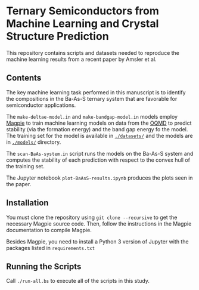 # Ternary Semiconductors from Machine Learning and Crystal Structure Prediction

This repository contains scripts and datasets needed to reproduce the machine learning results from a recent paper by Amsler et al. 

## Contents

The key machine learning task performed in this manuscript is to identify the compositions in the Ba-As-S ternary system that are favorable for semiconductor applications.

The `make-deltae-model.in` and `make-bandgap-model.in` models employ [Magpie](https://bitbucket.org/wolverton/magpie) to train machine learning models on data from the [OQMD](http://oqmd.org/) to predict stability (via the formation energy) and the band gap energy fo the model. The training set for the model is available in [`./datasets/`](./datasets/) and the models are in [`./models/`](./models) directory. 

The `scan-BaAs-system.in` script runs the models on the Ba-As-S system and computes the stability of each prediction with respect to the convex hull of the training set. 

The Jupyter notebook `plot-BaAsS-results.ipynb` produces the plots seen in the paper.

## Installation

You must clone the repository using `git clone --recursive` to get the necessary Magpie source code. Then, follow the instructions in the Magpie documentation to compile Magpie.

Besides Magpie, you need to install a Python 3 version of Jupyter with the packages listed in `requirements.txt`

## Running the Scripts

Call `./run-all.bs` to execute all of the scripts in this study.
